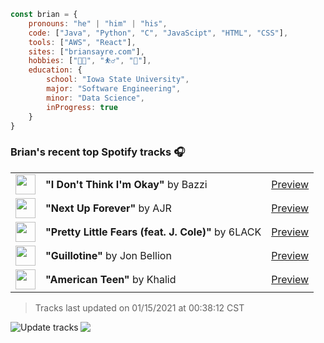 ```javascript
const brian = {
    pronouns: "he" | "him" | "his",
    code: ["Java", "Python", "C", "JavaScipt", "HTML", "CSS"],
    tools: ["AWS", "React"],
    sites: ["briansayre.com"],
    hobbies: ["👨‍💻", "⛹️‍♂️", "🍳"],
    education: {
        school: "Iowa State University",
        major: "Software Engineering",
        minor: "Data Science",
        inProgress: true
    }
}
```

### Brian's recent top Spotify tracks 🎧
<table>
<!-- top_tracks starts -->
    <tr>
        <td> <img height="32px" src="https://i.scdn.co/image/ab67616d000048516bbd6589349e2bab2ce3f38b"> </td>
        <td> <b>"I Don't Think I'm Okay"</b> by Bazzi</td>
        <td> <a href="https://p.scdn.co/mp3-preview/a1cef8de9c2cfb52ca9ecde857b8e7b3581b701e?cid=856b16ed1b17433b9b4ee14b5a0c5a87" target="_blank" > Preview </a> </td>
    </tr>
    <tr>
        <td> <img height="32px" src="https://i.scdn.co/image/ab67616d000048511f67c8331e6503e9233099de"> </td>
        <td> <b>"Next Up Forever"</b> by AJR</td>
        <td> <a href="https://p.scdn.co/mp3-preview/049d546a844ad58b3969ceb689f3b7ee47728160?cid=856b16ed1b17433b9b4ee14b5a0c5a87" target="_blank" > Preview </a> </td>
    </tr>
    <tr>
        <td> <img height="32px" src="https://i.scdn.co/image/ab67616d00004851e1530b42603367fdb2208d88"> </td>
        <td> <b>"Pretty Little Fears (feat. J. Cole)"</b> by 6LACK</td>
        <td> <a href="https://p.scdn.co/mp3-preview/3fcc707c7ffff55bcd3d04cb379261519a50423b?cid=856b16ed1b17433b9b4ee14b5a0c5a87" target="_blank" > Preview </a> </td>
    </tr>
    <tr>
        <td> <img height="32px" src="https://i.scdn.co/image/ab67616d00004851804533fa6608d1c8d420dbeb"> </td>
        <td> <b>"Guillotine"</b> by Jon Bellion</td>
        <td> <a href="https://p.scdn.co/mp3-preview/49eeb7fd69d9251b59ac7429b171c58c98db0cd9?cid=856b16ed1b17433b9b4ee14b5a0c5a87" target="_blank" > Preview </a> </td>
    </tr>
    <tr>
        <td> <img height="32px" src="https://i.scdn.co/image/ab67616d00004851988ede5e1276e758b5f9e577"> </td>
        <td> <b>"American Teen"</b> by Khalid</td>
        <td> <a href="https://p.scdn.co/mp3-preview/3b4aa1b644a30474a3383594acf8b6ba6eba7fda?cid=856b16ed1b17433b9b4ee14b5a0c5a87" target="_blank" > Preview </a> </td>
    </tr>
<!-- top_tracks ends -->
</table>

<!-- last_updated starts -->
> Tracks last updated on 01/15/2021 at 00:38:12 CST
<!-- last_updated ends -->

<a href="https://github.com/briansayre/briansayre/actions?query=workflow%3A%22Update+Spotify+tracks%22"><img src="https://github.com/briansayre/briansayre/workflows/Update%20Spotify%20tracks/badge.svg" align="left" alt="Update tracks"></a>

![](https://visitor-badge.glitch.me/badge?page_id=briansayre.briansayre)
